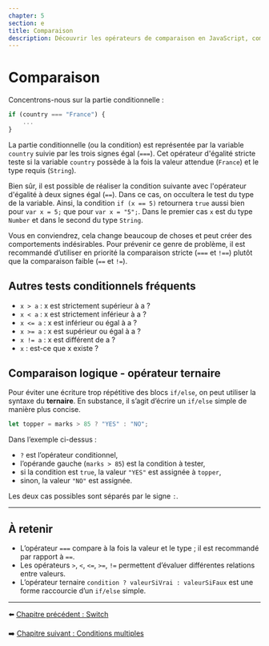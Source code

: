 ```yaml
---
chapter: 5
section: e
title: Comparaison
description: Découvrir les opérateurs de comparaison en JavaScript, comprendre la différence entre égalité simple et stricte, et introduire l’opérateur ternaire.
---
```


# Comparaison

Concentrons-nous sur la partie conditionnelle :

```javascript
if (country === "France") {
    ...
}
```

La partie conditionnelle (ou la condition) est représentée par la variable `country` suivie par les trois signes égal (`===`). Cet opérateur d'égalité stricte teste si la variable `country` possède à la fois la valeur attendue (`France`) et le type requis (`String`).

Bien sûr, il est possible de réaliser la condition suivante avec l'opérateur d'égalité à deux signes égal (`==`). Dans ce cas, on occultera le test du type de la variable. Ainsi, la condition `if (x == 5)` retournera `true` aussi bien pour `var x = 5;` que pour `var x = "5";`. Dans le premier cas `x` est du type `Number` et dans le second du type `String`.

Vous en conviendrez, cela change beaucoup de choses et peut créer des comportements indésirables. Pour prévenir ce genre de problème, il est recommandé d’utiliser en priorité la comparaison stricte (`===` et `!==`) plutôt que la comparaison faible (`==` et `!=`).


## Autres tests conditionnels fréquents

* `x > a` : x est strictement supérieur à a ?
* `x < a` : x est strictement inférieur à a ?
* `x <= a` : x est inférieur ou égal à a ?
* `x >= a` : x est supérieur ou égal à a ?
* `x != a` : x est différent de a ?
* `x` : est-ce que x existe ?


## Comparaison logique - opérateur ternaire

Pour éviter une écriture trop répétitive des blocs `if/else`, on peut utiliser la syntaxe du **ternaire**.
En substance, il s’agit d’écrire un `if/else` simple de manière plus concise.

```javascript
let topper = marks > 85 ? "YES" : "NO";
```

Dans l’exemple ci-dessus :

* `?` est l’opérateur conditionnel,
* l’opérande gauche (`marks > 85`) est la condition à tester,
* si la condition est `true`, la valeur `"YES"` est assignée à `topper`,
* sinon, la valeur `"NO"` est assignée.

Les deux cas possibles sont séparés par le signe `:`.

---

## À retenir

* L’opérateur `===` compare à la fois la valeur et le type ; il est recommandé par rapport à `==`.
* Les opérateurs `>`, `<`, `<=`, `>=`, `!=` permettent d’évaluer différentes relations entre valeurs.
* L’opérateur ternaire `condition ? valeurSiVrai : valeurSiFaux` est une forme raccourcie d’un `if/else` simple.

---

⬅️ [Chapitre précédent : Switch](./d_switch.md)

➡️ [Chapitre suivant : Conditions multiples](./f_Conditions.md)

